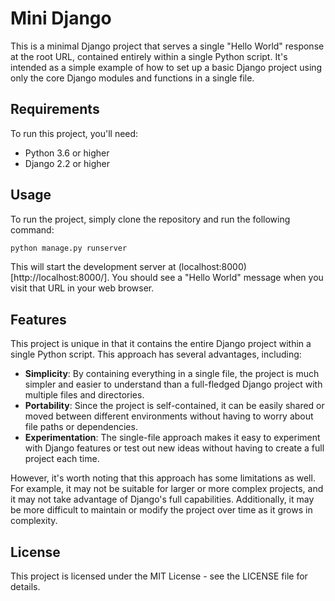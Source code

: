 # Mini Django

This is a minimal Django project that serves a single "Hello World" response at the root URL, contained entirely within a single Python script. It's intended as a simple example of how to set up a basic Django project using only the core Django modules and functions in a single file.

## Requirements

To run this project, you'll need:

- Python 3.6 or higher
- Django 2.2 or higher

## Usage

To run the project, simply clone the repository and run the following command:

```bash
python manage.py runserver
```

This will start the development server at (localhost:8000)[http://localhost:8000/]. You should see a "Hello World" message when you visit that URL in your web browser.

## Features
This project is unique in that it contains the entire Django project within a single Python script. This approach has several advantages, including:

- **Simplicity**: By containing everything in a single file, the project is much simpler and easier to understand than a full-fledged Django project with multiple files and directories.
- **Portability**: Since the project is self-contained, it can be easily shared or moved between different environments without having to worry about file paths or dependencies.
- **Experimentation**: The single-file approach makes it easy to experiment with Django features or test out new ideas without having to create a full project each time.

However, it's worth noting that this approach has some limitations as well. For example, it may not be suitable for larger or more complex projects, and it may not take advantage of Django's full capabilities. Additionally, it may be more difficult to maintain or modify the project over time as it grows in complexity.

## License
This project is licensed under the MIT License - see the LICENSE file for details.
